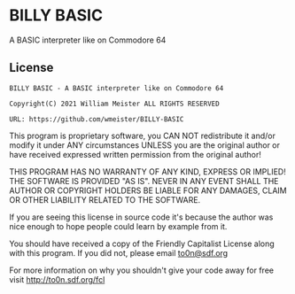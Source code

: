 # BILLY BASIC

A BASIC interpreter like on Commodore 64

## License
`BILLY BASIC - A BASIC interpreter like on Commodore 64`

`Copyright(C) 2021 William Meister ALL RIGHTS RESERVED`

`URL: https://github.com/wmeister/BILLY-BASIC`

This program is proprietary software, you CAN NOT redistribute it and/or
modify it under ANY circumstances UNLESS you are the original author or
have received expressed written permission from the original author!

THIS PROGRAM HAS NO WARRANTY OF ANY KIND, EXPRESS OR IMPLIED! THE
SOFTWARE IS PROVIDED "AS IS". NEVER IN ANY EVENT SHALL THE AUTHOR OR
COPYRIGHT HOLDERS BE LIABLE FOR ANY DAMAGES, CLAIM OR OTHER LIABILITY
RELATED TO THE SOFTWARE.

If you are seeing this license in source code it's because the author
was nice enough to hope people could learn by example from it.

You should have received a copy of the Friendly Capitalist License
along with this program. If you did not, please email to0n@sdf.org



For more information on why you shouldn't give your code away for free
visit http://to0n.sdf.org/fcl
